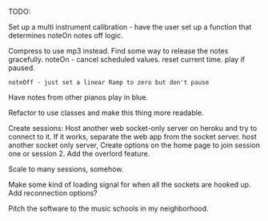 TODO:

Set up a multi instrument calibration - have the user set up a function that determines noteOn notes off logic. 

Compress to use mp3 instead.
Find some way to release the notes gracefully.
    noteOn -
    cancel scheduled values. 
     reset current time. 
    play if paused. 

    noteOff - just set a linear Ramp to zero but don't pause

Have notes from other pianos play in blue. 

Refactor to use classes and make this thing more readable. 

Create sessions:
Host another web socket-only server on heroku and try to connect to it. 
If it works, separate the web app from the socket server.
host another socket only server, 
Create options on the home page to join session one or session 2.
Add the overlord feature.

Scale to many sessions, somehow.

Make some kind of loading signal for when all the sockets are hooked up. 
Add reconnection options?


Pitch the software to the music schools in my neighborhood. 
